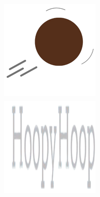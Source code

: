 <p align="center"><img src="HoopyHoop/assets/images/Untitled_design__2_-removebg-preview.png" width="300" height="300" /></p>
<p align="center"><img src="HoopyHoop/assets/images/Your_paragraph_text__3_-removebg-preview.png" width="300" height="300" /></p>